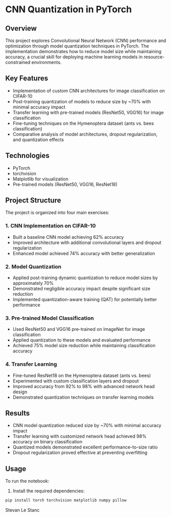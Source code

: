 # CNN Quantization in PyTorch

## Overview
This project explores Convolutional Neural Network (CNN) performance and optimization through model quantization techniques in PyTorch. The implementation demonstrates how to reduce model size while maintaining accuracy, a crucial skill for deploying machine learning models in resource-constrained environments.

## Key Features
- Implementation of custom CNN architectures for image classification on CIFAR-10
- Post-training quantization of models to reduce size by ~70% with minimal accuracy impact
- Transfer learning with pre-trained models (ResNet50, VGG16) for image classification
- Fine-tuning techniques on the Hymenoptera dataset (ants vs. bees classification)
- Comparative analysis of model architectures, dropout regularization, and quantization effects

## Technologies
- PyTorch
- torchvision
- Matplotlib for visualization
- Pre-trained models (ResNet50, VGG16, ResNet18)

## Project Structure
The project is organized into four main exercises:

### 1. CNN Implementation on CIFAR-10
- Built a baseline CNN model achieving 62% accuracy
- Improved architecture with additional convolutional layers and dropout regularization
- Enhanced model achieved 74% accuracy with better generalization

### 2. Model Quantization
- Applied post-training dynamic quantization to reduce model sizes by approximately 70%
- Demonstrated negligible accuracy impact despite significant size reduction
- Implemented quantization-aware training (QAT) for potentially better performance

### 3. Pre-trained Model Classification
- Used ResNet50 and VGG16 pre-trained on ImageNet for image classification
- Applied quantization to these models and evaluated performance
- Achieved 75% model size reduction while maintaining classification accuracy

### 4. Transfer Learning
- Fine-tuned ResNet18 on the Hymenoptera dataset (ants vs. bees)
- Experimented with custom classification layers and dropout
- Improved accuracy from 92% to 98% with advanced network head design
- Demonstrated quantization techniques on transfer learning models

## Results
- CNN model quantization reduced size by ~70% with minimal accuracy impact
- Transfer learning with customized network head achieved 98% accuracy on binary classification
- Quantized models demonstrated excellent performance-to-size ratio
- Dropout regularization proved effective at preventing overfitting

## Usage
To run the notebook:

1. Install the required dependencies:
```bash
pip install torch torchvision matplotlib numpy pillow
```

Stevan Le Stanc